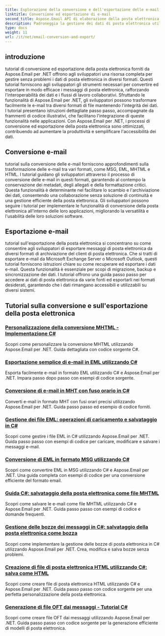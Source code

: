 ```yaml
---
title: Esplorazione della conversione e dell'esportazione delle e-mail
linktitle: Conversione ed esportazione di e-mail
second_title: Aspose.Email API di elaborazione della posta elettronica .NET
description: Padroneggia la gestione dei dati di posta elettronica utilizzando i tutorial di Aspose.Email per .NET. Converti, esporta email, mantieni l'integrità, gestisci gli allegati. Migliora con gli esempi.
type: docs
weight: 11
url: /it/net/email-conversion-and-export/
---
```


## introduzione

tutorial di conversione ed esportazione della posta elettronica forniti da Aspose.Email per .NET offrono agli sviluppatori una risorsa completa per gestire senza problemi i dati di posta elettronica in diversi formati. Questi tutorial forniscono agli sviluppatori gli strumenti necessari per convertire ed esportare in modo efficace i messaggi di posta elettronica, rafforzando l'interoperabilità dei dati e i flussi di lavoro collaborativi. Sfruttando le funzionalità di Aspose.Email per .NET, gli sviluppatori possono trasformare facilmente le e-mail tra diversi formati di file mantenendo l'integrità dei dati. I tutorial presentano istruzioni dettagliate passo passo, accompagnate da frammenti di codice illustrativi, che facilitano l'integrazione di queste funzionalità nelle applicazioni. Con Aspose.Email per .NET, i processi di conversione ed esportazione della posta elettronica sono ottimizzati, contribuendo ad aumentare la produttività e semplificare l'accessibilità dei dati.

## Conversione e-mail

tutorial sulla conversione delle e-mail forniscono approfondimenti sulla trasformazione delle e-mail tra vari formati, come MSG, EML, MHTML e HTML. I tutorial guidano gli sviluppatori attraverso il processo di conversione delle e-mail in questi formati, garantendo al contempo la conservazione dei metadati, degli allegati e della formattazione critici. Questa funzionalità è determinante nel facilitare lo scambio e l'archiviazione dei dati, consentendo una collaborazione senza soluzione di continuità e una gestione efficiente della posta elettronica. Gli sviluppatori possono seguire i tutorial per implementare le funzionalità di conversione della posta elettronica all'interno delle loro applicazioni, migliorando la versatilità e l'usabilità delle loro soluzioni software.

## Esportazione e-mail

tutorial sull'esportazione della posta elettronica si concentrano su come consentire agli sviluppatori di esportare messaggi di posta elettronica da diversi formati di archiviazione del client di posta elettronica. Che si tratti di esportare e-mail da Microsoft Exchange Server o Microsoft Outlook, questi tutorial forniscono istruzioni chiare su come recuperare ed esportare i dati e-mail. Questa funzionalità è essenziale per scopi di migrazione, backup e sincronizzazione dei dati. I tutorial offrono una guida passo passo per accedere ai dati di posta elettronica da varie fonti ed esportarli nei formati desiderati, garantendo che i dati rimangano accessibili e utilizzabili su diversi sistemi.

## Tutorial sulla conversione e sull'esportazione della posta elettronica
### [Personalizzazione della conversione MHTML - Implementazione C#](./customizing-mhtml-conversion-csharp-implementation/)
Scopri come personalizzare la conversione MHTML utilizzando Aspose.Email per .NET. Guida dettagliata con codice sorgente C#.
### [Esportazione semplice di e-mail in EML utilizzando C#](./effortless-email-export-to-eml-using-csharp/)
Esporta facilmente e-mail in formato EML utilizzando C# e Aspose.Email per .NET. Impara passo dopo passo con esempi di codice sorgente.
### [Conversione di e-mail in MHT con fuso orario in C#](./converting-email-to-mht-with-timezone-in-csharp/)
Converti e-mail in formato MHT con fusi orari precisi utilizzando Aspose.Email per .NET. Guida passo passo ed esempio di codice forniti.
### [Gestione dei file EML: operazioni di caricamento e salvataggio in C#](./eml-file-handling-load-and-save-operations-in-csharp/)
Scopri come gestire i file EML in C# utilizzando Aspose.Email per .NET. Guida passo passo con esempi di codice per caricare, modificare e salvare i messaggi e-mail.
### [Conversione di EML in formato MSG utilizzando C#](./converting-eml-to-msg-format-using-csharp/)
Scopri come convertire EML in MSG utilizzando C# e Aspose.Email per .NET. Una guida completa con esempi di codice per una conversione efficiente del formato email.
### [Guida C#: salvataggio della posta elettronica come file MHTML](./csharp-guide-saving-email-as-mhtml-file/)
Scopri come salvare le e-mail come file MHTML utilizzando C# e Aspose.Email per .NET. Guida passo passo con esempi di codice e domande frequenti.
### [Gestione delle bozze dei messaggi in C#: salvataggio della posta elettronica come bozza](./draft-message-handling-in-csharp-saving-email-as-draft/)
Scopri come implementare la gestione delle bozze di posta elettronica in C# utilizzando Aspose.Email per .NET. Crea, modifica e salva bozze senza problemi.
### [Creazione di file di posta elettronica HTML utilizzando C#: salva come HTML](./creating-html-email-files-using-csharp-save-as-html/)
Scopri come creare file di posta elettronica HTML utilizzando C# e Aspose.Email per .NET. Guida passo passo con codice sorgente per una perfetta personalizzazione della posta elettronica.
### [Generazione di file OFT dai messaggi - Tutorial C#](./generating-oft-files-from-messages-csharp-tutorial/)
Scopri come creare file OFT dai messaggi utilizzando Aspose.Email per .NET. Guida passo passo con codice sorgente per la generazione efficiente di modelli di posta elettronica.